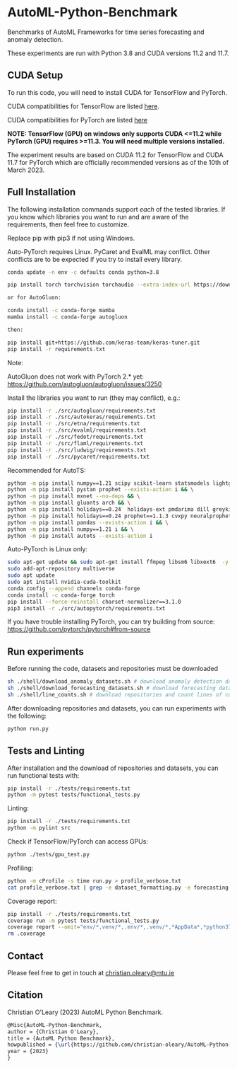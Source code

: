 # AutoML-Python-Benchmark

Benchmarks of AutoML Frameworks for time series forecasting and anomaly detection.

These experiments are run with Python 3.8 and CUDA versions 11.2 and 11.7.

## CUDA Setup

To run this code, you will need to install CUDA for TensorFlow and PyTorch.

CUDA compatibilities for TensorFlow are listed [here](https://www.tensorflow.org/install/source_windows).

CUDA compatibilities for PyTorch are listed [here](https://pytorch.org/blog/deprecation-cuda-python-support/)

**NOTE: TensorFlow (GPU) on windows only supports CUDA <=11.2 while PyTorch (GPU) requires >=11.3. You will need multiple versions installed.**

The experiment results are based on CUDA 11.2 for TensorFlow and CUDA 11.7 for PyTorch which are officially recommended versions as of the 10th of March 2023.

## Full Installation

The following installation commands support *each* of the tested libraries. If you know which libraries you want to run and are aware of the requirements, then feel free to customize.

Replace pip with pip3 if not using Windows.

Auto-PyTorch requires Linux. PyCaret and EvalML may conflict. Other conflicts are to be expected if you try to install every library.

```bash
conda update -n env -c defaults conda python=3.8
```

```bash
pip install torch torchvision torchaudio --extra-index-url https://download.pytorch.org/whl/cu117

or for AutoGluon:

conda install -c conda-forge mamba
mamba install -c conda-forge autogluon

then:

pip install git+https://github.com/keras-team/keras-tuner.git
pip install -r requirements.txt
```

Note:

AutoGluon does not work with PyTorch 2.* yet: <https://github.com/autogluon/autogluon/issues/3250>

Install the libraries you want to run (they may conflict), e.g.:

```bash
pip install -r ./src/autogluon/requirements.txt
pip install -r ./src/autokeras/requirements.txt
pip install -r ./src/etna/requirements.txt
pip install -r ./src/evalml/requirements.txt
pip install -r ./src/fedot/requirements.txt
pip install -r ./src/flaml/requirements.txt
pip install -r ./src/ludwig/requirements.txt
pip install -r ./src/pycaret/requirements.txt
```

Recommended for AutoTS:

```bash
python -m pip install numpy==1.21 scipy scikit-learn statsmodels lightgbm xgboost numexpr bottleneck yfinance pytrends fredapi plotly --exists-action i && \
python -m pip install pystan prophet --exists-action i && \
python -m pip install mxnet --no-deps && \
python -m pip install gluonts arch && \
python -m pip install holidays==0.24  holidays-ext pmdarima dill greykite --exists-action i --no-deps && \
python -m pip install holidays==0.24 prophet==1.1.3 cvxpy neuralprophet pytorch-forecasting && \
python -m pip install pandas --exists-action i && \
python -m pip install numpy==1.21 i && \
python -m pip install autots --exists-action i
```

Auto-PyTorch is Linux only:

```bash
sudo apt-get update && sudo apt-get install ffmpeg libsm6 libxext6  -y
sudo add-apt-repository multiverse
sudo apt update
sudo apt install nvidia-cuda-toolkit
conda config --append channels conda-forge
conda install -c conda-forge torch
pip install --force-reinstall charset-normalizer==3.1.0
pip3 install -r ./src/autopytorch/requirements.txt
```

If you have trouble installing PyTorch, you can try building from source: <https://github.com/pytorch/pytorch#from-source>

## Run experiments

Before running the code, datasets and repositories must be downloaded

```bash
sh ./shell/download_anomaly_datasets.sh # download anomaly detection datasets
sh ./shell/download_forecasting_datasets.sh # download forecasting datasets
sh ./shell/line_counts.sh # download repositories and count lines of code
```

After downloading repositories and datasets, you can run experiments with the following:

```bash
python run.py
```

## Tests and Linting

After installation and the download of repositories and datasets, you can run functional tests with:

```bash
pip install -r ./tests/requirements.txt
python -m pytest tests/functional_tests.py
```

Linting:

```bash
pip install -r ./tests/requirements.txt
python -m pylint src
```

Check if TensorFlow/PyTorch can access GPUs:

```bash
python ./tests/gpu_test.py
```

Profiling:

```bash
python -m cProfile -s time run.py > profile_verbose.txt
cat profile_verbose.txt | grep -e dataset_formatting.py -e forecasting.py -e util.py -e cumtime | grep -v "(<" > profile_summary.txt
```

Coverage report:

```bash
pip install -r ./tests/requirements.txt
coverage run -m pytest tests/functional_tests.py
coverage report --omit="env/*,venv/*,.env/*,.venv/*,*AppData*,*python37*,tests/*"
rm .coverage
```

## Contact

Please feel free to get in touch at christian.oleary@mtu.ie

## Citation

Christian O'Leary (2023) AutoML Python Benchmark.

```latex
@Misc{AutoML-Python-Benchmark,
author = {Christian O'Leary},
title = {AutoML Python Benchmark},
howpublished = {\url{https://github.com/christian-oleary/AutoML-Python-Benchmark}},
year = {2023}
}
```
